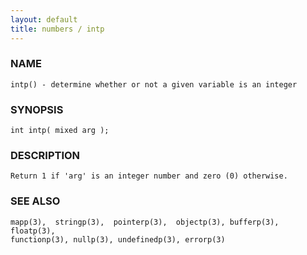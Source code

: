 ```yaml
---
layout: default
title: numbers / intp
---
```


### NAME

    intp() - determine whether or not a given variable is an integer

### SYNOPSIS

    int intp( mixed arg );

### DESCRIPTION

    Return 1 if 'arg' is an integer number and zero (0) otherwise.

### SEE ALSO

    mapp(3),  stringp(3),  pointerp(3),  objectp(3), bufferp(3), floatp(3),
    functionp(3), nullp(3), undefinedp(3), errorp(3)

